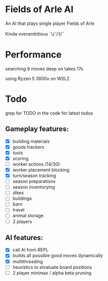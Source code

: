 # Fields of Arle AI

An AI that plays single player Fields of Arle

Kinda overambitious ¯\\_(ツ)_/¯

# Performance

searching 8 moves deep on takes 17s

using Ryzen 5 3600x on WSL2

# Todo

grep for TODO in the code for latest todos

## Gameplay features:
- [x] building materials
- [x] goods trackers
- [x] tools
- [x] scoring
- [ ] worker actions (14/30)
- [x] worker placement blocking
- [x] turn/season tracking
- [ ] season preparations
- [ ] season inventorying
- [ ] dikes
- [ ] buildings
- [ ] barn
- [ ] travel
- [ ] animal storage
- [ ] 2 players

## AI features:
- [x] call AI from REPL
- [x] builds all possible good moves dynamically
- [x] multithreading
- [ ] heuristics to elvaluate board positions
- [ ] 2 player minimax / alpha beta pruning
